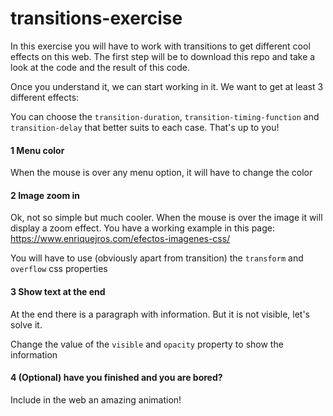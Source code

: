 # transitions-exercise
In this exercise you will have to work with transitions to get different cool effects on this web. The first step will be to download this repo and take a look at the code and the result of this code.

Once you understand it, we can start working in it. We want to get at least 3 different effects:

You can choose the `transition-duration`, `transition-timing-function` and `transition-delay` that better suits to each case. 
That's up to you!

#### 1 Menu color
When the mouse is over any menu option, it will have to change the color

#### 2 Image zoom in
Ok, not so simple but much cooler. When the mouse is over the image it will display a zoom effect. 
You have a working example in this page: 
https://www.enriquejros.com/efectos-imagenes-css/

You will have to use (obviously apart from transition) the `transform` and `overflow` css properties

#### 3 Show text at the end
At the end there is a paragraph with information. But it is not visible, let's solve it.

Change the value of the `visible` and `opacity` property to show the information

#### 4 (Optional) have you finished and you are bored?
Include in the web an amazing animation!
